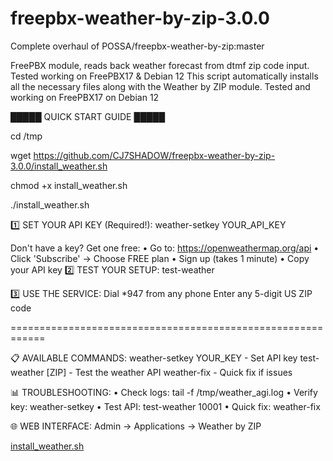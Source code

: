 # freepbx-weather-by-zip-3.0.0
Complete overhaul of POSSA/freepbx-weather-by-zip:master

FreePBX module, reads back weather forecast from dtmf zip code input. Tested working on FreePBX17 &amp; Debian 12
This script automatically installs all the necessary files along with the Weather by ZIP module.
Tested and working on FreePBX17 on Debian 12

█████ QUICK START GUIDE █████

cd /tmp

wget https://github.com/CJ7SHADOW/freepbx-weather-by-zip-3.0.0/install_weather.sh

chmod +x install_weather.sh

./install_weather.sh


1️⃣ SET YOUR API KEY (Required!):
weather-setkey YOUR_API_KEY

Don't have a key? Get one free:
• Go to: https://openweathermap.org/api
• Click 'Subscribe' → Choose FREE plan
• Sign up (takes 1 minute)
• Copy your API key
2️⃣ TEST YOUR SETUP:
test-weather

3️⃣ USE THE SERVICE:
Dial *947 from any phone
Enter any 5-digit US ZIP code

============================================================

📋 AVAILABLE COMMANDS:
weather-setkey YOUR_KEY - Set API key
test-weather [ZIP] - Test the weather API
weather-fix - Quick fix if issues

📊 TROUBLESHOOTING:
• Check logs: tail -f /tmp/weather_agi.log
• Verify key: weather-setkey
• Test API: test-weather 10001
• Quick fix: weather-fix

🌐 WEB INTERFACE:
Admin → Applications → Weather by ZIP

[install_weather.sh](https://github.com/user-attachments/files/22192815/install_weather.sh)
